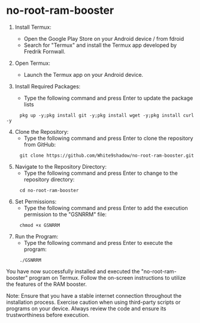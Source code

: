 # no-root-ram-booster

1. Install Termux:
   - Open the Google Play Store on your Android device / from fdroid
   - Search for "Termux" and install the Termux app developed by Fredrik Fornwall.

2. Open Termux:
   - Launch the Termux app on your Android device.

3. Install Required Packages:
   - Type the following command and press Enter to update the package lists
    
```
     pkg up -y;pkg install git -y;pkg install wget -y;pkg install curl -y
  ```   

4. Clone the Repository:
   - Type the following command and press Enter to clone the repository from GitHub:
    
```
     git clone https://github.com/White9shadow/no-root-ram-booster.git
 ```    

5. Navigate to the Repository Directory:
   - Type the following command and press Enter to change to the repository directory:
    
```
     cd no-root-ram-booster
  ```   

6. Set Permissions:
   - Type the following command and press Enter to add the execution permission to the "GSNRRM" file:
    
```
     chmod +x GSNRRM
   ```  

7. Run the Program:
   - Type the following command and press Enter to execute the program:
    
```
     ./GSNRRM
 ```    

You have now successfully installed and executed the "no-root-ram-booster" program on Termux. Follow the on-screen instructions to utilize the features of the RAM booster.

Note: Ensure that you have a stable internet connection throughout the installation process. Exercise caution when using third-party scripts or programs on your device. Always review the code and ensure its trustworthiness before execution.
